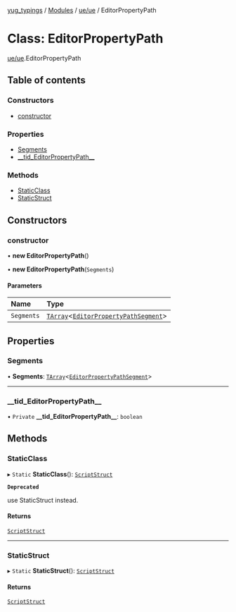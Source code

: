[yug_typings](../README.md) / [Modules](../modules.md) / [ue/ue](../modules/ue_ue.md) / EditorPropertyPath

# Class: EditorPropertyPath

[ue/ue](../modules/ue_ue.md).EditorPropertyPath

## Table of contents

### Constructors

- [constructor](ue_ue.EditorPropertyPath.md#constructor)

### Properties

- [Segments](ue_ue.EditorPropertyPath.md#segments)
- [\_\_tid\_EditorPropertyPath\_\_](ue_ue.EditorPropertyPath.md#__tid_editorpropertypath__)

### Methods

- [StaticClass](ue_ue.EditorPropertyPath.md#staticclass)
- [StaticStruct](ue_ue.EditorPropertyPath.md#staticstruct)

## Constructors

### constructor

• **new EditorPropertyPath**()

• **new EditorPropertyPath**(`Segments`)

#### Parameters

| Name | Type |
| :------ | :------ |
| `Segments` | [`TArray`](../interfaces/ue_puerts.TArray.md)<[`EditorPropertyPathSegment`](ue_ue.EditorPropertyPathSegment.md)\> |

## Properties

### Segments

• **Segments**: [`TArray`](../interfaces/ue_puerts.TArray.md)<[`EditorPropertyPathSegment`](ue_ue.EditorPropertyPathSegment.md)\>

___

### \_\_tid\_EditorPropertyPath\_\_

• `Private` **\_\_tid\_EditorPropertyPath\_\_**: `boolean`

## Methods

### StaticClass

▸ `Static` **StaticClass**(): [`ScriptStruct`](ue_ue.ScriptStruct.md)

**`Deprecated`**

use StaticStruct instead.

#### Returns

[`ScriptStruct`](ue_ue.ScriptStruct.md)

___

### StaticStruct

▸ `Static` **StaticStruct**(): [`ScriptStruct`](ue_ue.ScriptStruct.md)

#### Returns

[`ScriptStruct`](ue_ue.ScriptStruct.md)
